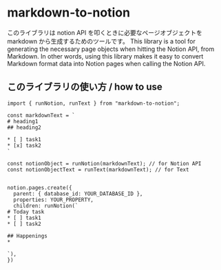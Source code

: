 # markdown-to-notion

このライブラリは notion API を叩くときに必要なページオブジェクトを markdown から生成するためのツールです。
This library is a tool for generating the necessary page objects when hitting the Notion API, from Markdown. In other words, using this library makes it easy to convert Markdown format data into Notion pages when calling the Notion API.

## このライブラリの使い方 / how to use

```
import { runNotion, runText } from "markdown-to-notion";

const markdownText = `
# heading1
## heading2

* [ ] task1
* [x] task2
`

const notionObject = runNotion(markdownText); // for Notion API
const notionObjectText = runText(markdownText); // for Text


notion.pages.create({
  parent: { database_id: YOUR_DATABASE_ID },
  properties: YOUR_PROPERTY,
  children: runNotion(`
# Today task
* [ ] task1
* [ ] task2

## Happenings
*

`),
})

```
